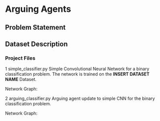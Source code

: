 <!-- TODO: ADD PROBLEM STATEMENT AND DATASET DESCRIPTION -->
# Arguing Agents

## Problem Statement

## Dataset Description

### Project Files

1 simple_classifier.py
Simple Convolutional Neural Network for a binary classification problem. The network is trained on the **INSERT DATASET NAME** Dataset.

Network Graph:

2 arguing_classifier.py
Arguing agent update to simple CNN for the binary classification problem.

Network Graph:
